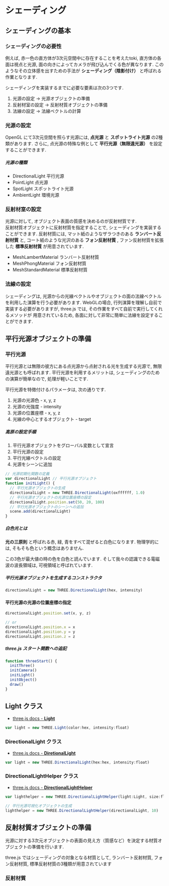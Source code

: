 # シェーディング
## シェーディングの基本
### シェーディングの必要性
例えば, 赤一色の直方体が3次元空間中に存在することを考えたtoki,
直方体の各面は視点と光源, 面の向きによってカメラが飛び込んでくる色が異なります.
このようなその立体感を出すための手法が __シェーディング（陰影付け）__ と呼ばれる作業となります.

シェーディングを実装するまでに必要な要素は次の3つです.
1. 光源の設定 → 光源オブジェクトの準備
2. 反射材室の設定 → 反射材質オブジェクトの準備
3. 法線の設定 → 法線ベクトルの計算

### 光源の設定
OpenGL にて3次元空間を照らす光源には, __点光源__ と __スポットライト光源__ の2種類があります.
さらに, 点光源の特殊な例として __平行光源（無限遠光源）__ を設定することができます.

##### 光源の種類
- DirectionalLight 平行光源
- PointLight 点光源
- SpotLight スポットライト光源
- AmbientLight 環境光源

### 反射材室の設定
光源に対して, オブジェクト表面の質感を決めるのが反射材質です.<br>
反射材質オブジェクトに反射材質を指定することで, シェーディングを実装することができます.
反射材質には, マット紙のようなザラつきのある __ランバート反射材質__ と, コート紙のような光沢のある __フォン反射材質__ ,
ファン反射材質を拡張した __標準反射材質__ が用意されています.

- MeshLambertMaterial ランバート反射材質
- MeshPhongMaterial フォン反射材質
- MeshStandardMaterial 標準反射材質

### 法線の設定
シェーディングは, 光源からの光線ベクトルやオブジェクトの面の法線ベクトルを利用した演算を行う必要があります.
WebGLの場合, 行列演算を理解し自前で実装する必要がありますが, three.js では, その作業をすべて自前で実行してくれるメソッドが
用意されているため, 各面に対して非常に簡単に法線を設定することができます.

## 平行光源オブジェクトの準備
### 平行光源
平行光源とは無限の彼方にある点光源から点射される光を生成する光源で, 無限遠光源とも呼ばれます.
平行光源を利用するメリットは, シェーディングのための演算が簡単なので, 処理が軽いことです.

平行光源を特徴付けるパラメータは, 次の通りです.
1. 光源の光源色 - x, y, z
2. 光源の光強度 - intensity
3. 光源の位置座標 - x, y, z
4. 光線の中心とするオブジェクト - target

##### 高原の設定手順
1. 平行光源オブジェクトをグローバル変数として宣言
2. 平行光源の設定
3. 平行光線ベクトルの設定
4. 光源をシーンに追加

```js
// 光源初期化関数の定義
var directionalLight // 平行光源オブジェクト
function initLight() {
  // 平行光源オブジェクトの生成
  directionalLight = new THREE.DirectionalLight(oxffffff, 1.0)
  // 平行光源オブジェクトの光源位置座標の設定
  directionalLight.position.set(50, 20, 100)
  // 平行光源オブジェクトのシーンへの追加
  scene.add(directionalLight)
}
```

##### 白色光とは
__光の三原則__ と呼ばれる赤, 緑, 青をすべて混ぜると白色になります.
物理学的には, そもそも色という概念はありません.

この3色が最大値の時の色を白色と読んでいます.
そして我々の認識できる電磁波の波長領域は, 可視領域と呼ばれています.

##### 平行光源オブジェクトを生成するコンストラクタ

```js
directionalLight = new THREE.DirectionalLight(hex, intensity)
```

#### 平行光源の光源の位置座標の指定

```js
directionalLight.position.set(x, y, z)

// or
directionalLight.position.x = x
directionalLight.position.y = y
directionalLight.position.z = z
```

##### three.js スタート関数への追記
```js
function threeStart() {
  initThree()
  initCamera()
  initLight()
  initObject()
  draw()
}
```


## Light クラス
- [three.js docs - __Light__](https://threejs.org/docs/#api/lights/Light)

```js
var light = new THREE.Light(color:hex, intensity:float)
```

### DirectionalLight クラス
- [three.js docs - __DiretionalLight__](https://threejs.org/docs/#api/lights/DirectionalLight)

```js
var light = new THREE.DirectionalLight(hex:hex, intensity:float)
```

### DirectionalLightHelper クラス
- [three.js docs - __DirectionalLightHelper__](https://threejs.org/docs/#api/helpers/DirectionalLightHelper)

```js
var lighthelper = new THREE.DirectionalLightHelper(light:Light, size:float)
```

```js
// 平行光源可視化オブジェクトの生成
lighthelper = new THREE.DirectionalLightHelper(directionalLight, 10)
```

## 反射材質オブジェクトの準備
光源に対する3次元オブジェクトの表面の見え方（質感など）を決定する材質オブジェクトの準備を行います.

three.js ではシェーディングの対象となる材質として, ランバート反射材質, フォン反射材質, 標準反射材質の3種類が用意されています

### 反射材質
